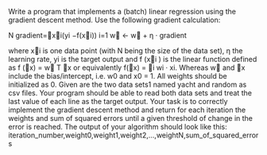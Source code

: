 Write a program that implements a (batch) linear regression using the gradient descent method. 
Use the following gradient calculation:

N gradient=􏰁x⃗i(yi −f(x⃗i))
i=1
w⃗ ← w⃗ + η · gradient

where x⃗i is one data point (with N being the size of the data set), η the learning rate, yi is the target output and f (x⃗i ) is the linear function defined as f (⃗x) = w⃗ T ⃗x or equivalently f(⃗x) = 􏰀i wi · xi. Whereas w⃗ and ⃗x include the bias/intercept, i.e. w0 and x0 = 1. All weights should be initialized as 0.
Given are the two data sets1 named yacht and random as csv files. Your program should be able to read both data sets and treat the last value of each line as the target output. Your task is to correctly implement the gradient descent method and return for each iteration the weights and sum of squared errors until a given threshold of change in the error is reached. The output of your algorithm should look like this:
iteration_number,weight0,weight1,weight2,...,weightN,sum_of_squared_errors
